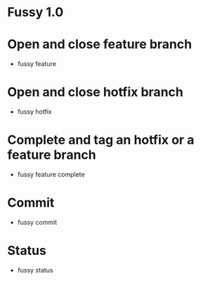 # Fussy 1.0

# Open and close feature branch

 - fussy feature

# Open and close hotfix branch

 - fussy hotfix

# Complete and tag an hotfix or a feature branch

 - fussy feature complete

# Commit

 - fussy commit

# Status

 - fussy status
